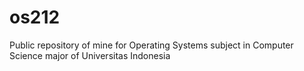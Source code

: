 # os212
Public repository of mine for Operating Systems subject in Computer Science major of Universitas Indonesia
